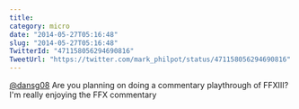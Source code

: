 ```yaml
---
title: 
category: micro
date: "2014-05-27T05:16:48"
slug: "2014-05-27T05:16:48"
TwitterId: "471158056294690816"
TweetUrl: "https://twitter.com/mark_philpot/status/471158056294690816"
---
```


[@dansg08](https://twitter.com/dansg08) Are you planning on doing a commentary
playthrough of FFXIII? I'm really enjoying the FFX commentary
